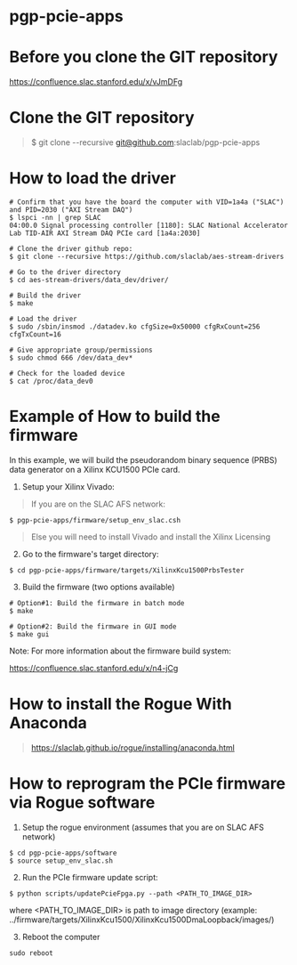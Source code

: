 # pgp-pcie-apps


<!--- ########################################################################################### -->

# Before you clone the GIT repository

https://confluence.slac.stanford.edu/x/vJmDFg

<!--- ########################################################################################### -->

# Clone the GIT repository
> $ git clone --recursive git@github.com:slaclab/pgp-pcie-apps

<!--- ######################################################## -->

# How to load the driver

```
# Confirm that you have the board the computer with VID=1a4a ("SLAC") and PID=2030 ("AXI Stream DAQ")
$ lspci -nn | grep SLAC
04:00.0 Signal processing controller [1180]: SLAC National Accelerator Lab TID-AIR AXI Stream DAQ PCIe card [1a4a:2030]

# Clone the driver github repo:
$ git clone --recursive https://github.com/slaclab/aes-stream-drivers

# Go to the driver directory
$ cd aes-stream-drivers/data_dev/driver/

# Build the driver
$ make

# Load the driver
$ sudo /sbin/insmod ./datadev.ko cfgSize=0x50000 cfgRxCount=256 cfgTxCount=16

# Give appropriate group/permissions
$ sudo chmod 666 /dev/data_dev*

# Check for the loaded device
$ cat /proc/data_dev0

```

<!--- ######################################################## -->

# Example of How to build the firmware

In this example, we will build the pseudorandom binary sequence (PRBS) data generator on a Xilinx KCU1500 PCIe card.

1) Setup your Xilinx Vivado:

> If you are on the SLAC AFS network:

```
$ pgp-pcie-apps/firmware/setup_env_slac.csh
```

> Else you will need to install Vivado and install the Xilinx Licensing

2) Go to the firmware's target directory:

```
$ cd pgp-pcie-apps/firmware/targets/XilinxKcu1500PrbsTester
```

3) Build the firmware (two options available)

```
# Option#1: Build the firmware in batch mode
$ make

# Option#2: Build the firmware in GUI mode
$ make gui
```

Note: For more information about the firmware build system:

https://confluence.slac.stanford.edu/x/n4-jCg

<!--- ######################################################## -->

# How to install the Rogue With Anaconda

> https://slaclab.github.io/rogue/installing/anaconda.html

<!--- ######################################################## -->
# How to reprogram the PCIe firmware via Rogue software

1) Setup the rogue environment (assumes that you are on SLAC AFS network)
```
$ cd pgp-pcie-apps/software
$ source setup_env_slac.sh
```

2) Run the PCIe firmware update script:
```
$ python scripts/updatePcieFpga.py --path <PATH_TO_IMAGE_DIR>
```
where <PATH_TO_IMAGE_DIR> is path to image directory (example: ../firmware/targets/XilinxKcu1500/XilinxKcu1500DmaLoopback/images/)

3) Reboot the computer
```
sudo reboot
```

<!--- ########################################################################################### -->
